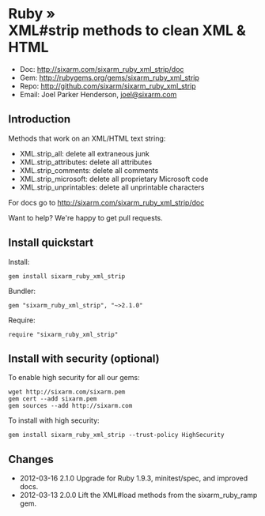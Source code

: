 # Ruby » <br> XML#strip methods to clean XML & HTML

* Doc: <http://sixarm.com/sixarm_ruby_xml_strip/doc>
* Gem: <http://rubygems.org/gems/sixarm_ruby_xml_strip>
* Repo: <http://github.com/sixarm/sixarm_ruby_xml_strip>
* Email: Joel Parker Henderson, <joel@sixarm.com>


## Introduction

Methods that work on an XML/HTML text string:

  * XML.strip_all: delete all extraneous junk
  * XML.strip_attributes: delete all attributes
  * XML.strip_comments: delete all comments
  * XML.strip_microsoft: delete all proprietary Microsoft code
  * XML.strip_unprintables: delete all unprintable characters

For docs go to <http://sixarm.com/sixarm_ruby_xml_strip/doc>

Want to help? We're happy to get pull requests.


## Install quickstart

Install:

    gem install sixarm_ruby_xml_strip

Bundler:

    gem "sixarm_ruby_xml_strip", "~>2.1.0"

Require:
   
    require "sixarm_ruby_xml_strip"


## Install with security (optional)

To enable high security	for all	our gems:

    wget http://sixarm.com/sixarm.pem
    gem cert --add sixarm.pem
    gem sources --add http://sixarm.com

To install with high security:

    gem install sixarm_ruby_xml_strip --trust-policy HighSecurity


## Changes

* 2012-03-16 2.1.0 Upgrade for Ruby 1.9.3, minitest/spec, and improved docs.
* 2012-03-13 2.0.0 Lift the XML#load methods from the sixarm_ruby_ramp gem.
